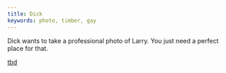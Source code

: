 ```yaml
---
title: Dick
keywords: photo, timber, gay
---
```


Dick wants to take a professional photo of Larry. You just need a perfect place for that.

[tbd](tbd)

